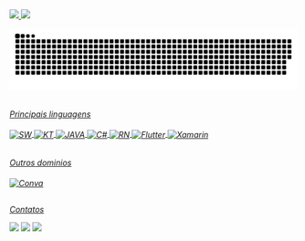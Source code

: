 <div>
  <a href="https://github.com/matheusdinizsilva">
  <img height="150em" src="https://github-readme-stats.vercel.app/api?username=matheusdinizsilva&show_icons=true&theme=dracula&include_all_commits=true&count_private=true"/>
  <img height="150em" src="https://github-readme-stats.vercel.app/api/top-langs/?username=matheusdinizsilva&layout=compact&langs_count=7&theme=dracula"/>
</div>
  
  ![Snake animation](https://github.com/matheusdinizsilva/matheusdinizsilva/blob/output/github-contribution-grid-snake.svg)
  
  ##
  
  <h6>Principais linguagens
<div style="display: inline_block"><br>
  <img align="center" alt="SW" height="30" width="40" src="https://cdn.jsdelivr.net/gh/devicons/devicon/icons/swift/swift-original.svg">
  <img align="center" alt="KT" height="30" width="40" src="https://cdn.jsdelivr.net/gh/devicons/devicon/icons/kotlin/kotlin-original.svg">
  <img align="center" alt="JAVA" height="30" width="40" src="https://cdn.jsdelivr.net/gh/devicons/devicon/icons/java/java-original.svg">
  <img align="center" alt="C#" height="30" width="40" src="https://cdn.jsdelivr.net/gh/devicons/devicon/icons/csharp/csharp-original.svg">
  <img align="center" alt="RN" height="30" width="40" src="https://cdn.jsdelivr.net/gh/devicons/devicon/icons/react/react-original.svg">
  <img align="center" alt="Flutter" height="30" width="40" src="https://cdn.jsdelivr.net/gh/devicons/devicon/icons/flutter/flutter-original.svg">
  <img align="center" alt="Xamarin" height="30" width="40" src="https://cdn.jsdelivr.net/gh/devicons/devicon/icons/xamarin/xamarin-original.svg">
</div>
    <h6>Outros dominios
<div style="display: inline_block"><br>
  <img align="center" alt="Conva" width="40" src="https://cdn.jsdelivr.net/gh/devicons/devicon/icons/canva/canva-original.svg">
 
  ##
  
 Contatos
  <div> 
  <a href="https://instagram.com/falacueca" target="_blank"><img width="30" src="https://cdn-icons-png.flaticon.com/512/3955/3955024.png" target="_blank"></a>
  <a href="https://twitter.com/matheuscueca" target="_blank"><img width="30" src="https://cdn-icons-png.flaticon.com/512/4494/4494477.png" target="_blank"></a>
  <a href="https://www.linkedin.com/public-profile/settings?lipi=urn%3Ali%3Apage%3Ad_flagship3_profile_self_edit_contact-info%3B%2BtJBqUvXRG6fvKGYi2aniA%3D%3D" target="_blank"><img width="30" src="https://cdn-icons-png.flaticon.com/512/4494/4494497.png" target="_blank"></a> 
